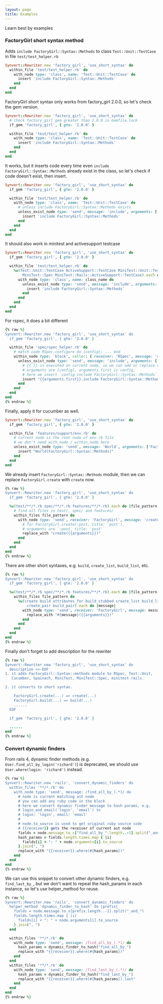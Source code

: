 ```yaml
---
layout: page
title: Examples
---
```


Learn best by examples

### FactoryGirl short syntax method

Adds `include FactoryGirl::Syntax::Methods` to class
`Test::Unit::TestCase` in file `test/test_helper.rb`

```ruby
Synvert::Rewriter.new 'factory_girl', 'use_short_syntax' do
  within_file 'test/test_helper.rb' do
    with_node type: 'class', name: 'Test::Unit::TestCase' do
      insert 'include FactoryGirl::Syntax::Methods'
    end
  end
end
```

FactoryGirl short syntax only works from factory\_girl 2.0.0, so let's
check the gem version.

```ruby
Synvert::Rewriter.new 'factory_girl', 'use_short_syntax' do
  # check factory_girl gem greater than 2.0.0 in Gemfile.lock
  if_gem 'factory_girl', { gte: '2.0.0' }

  within_file 'test/test_helper.rb' do
    with_node type: 'class', name: 'Test::Unit::TestCase' do
      insert 'include FactoryGirl::Syntax::Methods'
    end
  end
end
```

It works, but it inserts code every time even `include
FactoryGirl::Syntax::Methods` already exist in the class, so let's check
if code doesn't exist, then insert.

```ruby
Synvert::Rewriter.new 'factory_girl', 'use_short_syntax' do
  if_gem 'factory_girl', { gte: '2.0.0' }

  within_file 'test/test_helper.rb' do
    with_node type: 'class', name: 'Test::Unit::TestCase' do
      # unless include FactoryGirl::Syntax::Methods exists
      unless_exist_node type: 'send', message: 'include', arguments: ['FactoryGirl::Syntax::Methods'] do
        insert 'include FactoryGirl::Syntax::Methods'
      end
    end
  end
end
```

It should also work in minitest and activesupport testcase

```ruby
Synvert::Rewriter.new 'factory_girl', 'use_short_syntax' do
  if_gem 'factory_girl', { gte: '2.0.0' }

  within_file 'test/test_helper.rb' do
    %w(Test::Unit::TestCase ActiveSupport::TestCase MiniTest::Unit::TestCase
        MiniTest::Spec MiniTest::Rails::ActiveSupport::TestCase).each do |class_name|
      with_node type: 'class', name: class_name do
        unless_exist_node type: 'send', message: 'include', arguments: ['FactoryGirl::Syntax::Methods'] do
          insert 'include FactoryGirl::Syntax::Methods'
        end
      end
    end
  end
end
```

For rspec, it does a bit different

```ruby
{% raw %}
Synvert::Rewriter.new 'factory_girl', 'use_short_syntax' do
  if_gem 'factory_girl', { gte: '2.0.0' }

  within_file 'spec/spec_helper.rb' do
    # match code RSpec.configure do |config|; ... end
    within_node type: 'block', caller: { receiver: 'RSpec', message: 'configure' } do
      unless_exist_node type: 'send', message: 'include', arguments: ['FactoryGirl::Syntax::Methods'] do
        # {{ }} is executed on current node, so we can add or replace with some old code,
        # arguments are [config], arguments.first is config,
        # here we insert `config.include FactoryGirl::Syntax::Methods`
        insert "{{arguments.first}}.include FactoryGirl::Syntax::Methods"
      end
    end
  end
end
{% endraw %}
```

Finally, apply it for cucumber as well.

```ruby
Synvert::Rewriter.new 'factory_girl', 'use_short_syntax' do
  if_gem 'factory_girl', { gte: '2.0.0' }

  within_file 'features/support/env.rb' do
    # current node is the root node of env.rb file
    # we don't need with_node / within_node here
    unless_exist_node type: 'send', message: 'World', arguments: ['FactoryGirl::Syntax::Methods'] do
      insert "World(FactoryGirl::Syntax::Methods)"
    end
  end
end
```

We already insert `FactoryGirl::Syntax::Methods` module, then we can
replace `FactoryGirl.create` with `create` now.

```ruby
{% raw %}
Synvert::Rewriter.new 'factory_girl', 'use_short_syntax' do
  if_gem 'factory_girl', { gte: '2.0.0' }

  %w(test/**/*.rb spec/**/*.rb features/**/*.rb).each do |file_pattern|
    # find all files in test/, spec/ and features/
    within_files file_pattern do
      with_node type: 'send', receiver: 'FactoryGirl', message: 'create' do
        # for FactoryGirl.create(:post, title: 'post'),
        # arguments are `:post, title: 'post'`
        replace_with "create({{arguments}})"
      end
    end
  end
end
{% endraw %}
```

There are other short syntaxes, e.g. `build`, `create_list`, `build_list`, etc.

```ruby
{% raw %}
Synvert::Rewriter.new 'factory_girl', 'use_short_syntax' do
  if_gem 'factory_girl', { gte: '2.0.0' }

  %w(test/**/*.rb spec/**/*.rb features/**/*.rb).each do |file_pattern|
    within_files file_pattern do
      %w(create build attributes_for build_stubbed create_list build_list
          create_pair build_pair).each do |message|
        with_node type: 'send', receiver: 'FactoryGirl', message: message do
          replace_with "#{message}({{arguments}})"
        end
      end
    end
  end
end
{% endraw %}
```

Finally don't forget to add description for the rewriter

```ruby
{% raw %}
Synvert::Rewriter.new 'factory_girl', 'use_short_syntax' do
  description <<-EOF
1. it adds FactoryGirl::Syntax::methods module to RSpec, Test::Unit,
   Cucumber, Spainach, MiniTest, MiniTest::Spec, minitest-rails.

2. it converts to short syntax.

    FactoryGirl.create(...) => create(...)
    FactoryGirl.build(...) => build(...)
    ......
  EOF

  if_gem 'factory_girl', { gte: '2.0.0' }

  ......
end
{% endraw %}
```

### Convert dynamic finders

From rails 4, dynamic finder methods (e.g.
`User.find_all_by_login('richard')`) is deprecated, we should use
`User.where(login: 'richard')` instead.

```ruby
{% raw %}
Synvert::Rewriter.new 'rails', 'convert_dynamic_finders' do
  within_files '**/*.rb' do
    with_node type: 'send', message: /find_all_by_(.*)/ do
      # node is current matching ast node
      # you can add any ruby code in the block
      # here we convert dynamic finder message to hash params, e.g.
      # login_and_email('login', 'email') to
      # login: 'login', email: 'email'
      #
      # node.to_source is used to get original ruby source code
      # {{receiver}} gets the receiver of current ast node
      fields = node.message.to_s["find_all_by_".length..-1].split("_and_")
      hash_params = fields.length.times.map { |i|
        fields[i] + ": " + node.arguments[i].to_source
      }.join(", ")
      replace_with "{{receiver}}.where(#{hash_params})"
    end
  end
end
{% endraw %}
```

We can use this snippet to convert other dynamic finders, e.g.
`find_last_by_`, but we don't want to repeat the hash\_params
in each instance, so let's use helper\_method for reuse.

```ruby
{% raw %}
Synvert::Rewriter.new 'rails', 'convert_dynamic_finders' do
  helper_method 'dynamic_finder_to_hash' do |prefix|
    fields = node.message.to_s[prefix.length..-1].split("_and_")
    fields.length.times.map { |i|
      fields[i] + ": " + node.arguments[i].to_source
    }.join(", ")
  end

  within_files '**/*.rb' do
    with_node type: 'send', message: /find_all_by_(.*)/ do
      hash_params = dynamic_finder_to_hash("find_all_by_")
      replace_with "{{receiver}}.where(#{hash_params})"
    end
  end
  within_files '**/*.rb' do
    with_node type: 'send', message: /find_last_by_(.*)/ do
      hash_params = dynamic_finder_to_hash("find_last_by_")
      replace_with "{{receiver}}.where(#{hash_params}).last"
    end
  end
end
{% endraw %}
```
